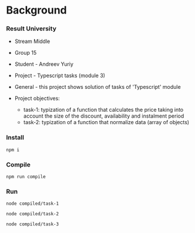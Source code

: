 # Background
### Result University

* Stream Middle
* Group 15
* Student - Andreev Yuriy
* Project - Typescript tasks (module 3)

* General - this project shows solution of tasks of 'Typescript' module
* Project objectives:
	* task-1: typization of a function that calculates the price taking into account the size of the discount, availability and instalment period
 	* task-2: typization of a function that normalize data (array of objects)

### Install

```
npm i
```

### Compile
```
npm run compile
```

### Run
```
node compiled/task-1
```
```
node compiled/task-2
```
```
node compiled/task-3
```
